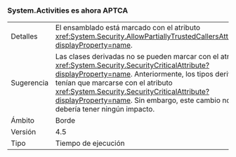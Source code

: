 ### <a name="systemactivities-is-now-aptca"></a>System.Activities es ahora APTCA

|   |   |
|---|---|
|Detalles|El ensamblado está marcado con el atributo <xref:System.Security.AllowPartiallyTrustedCallersAttribute?displayProperty=name>.|
|Sugerencia|Las clases derivadas no se pueden marcar con el atributo <xref:System.Security.SecurityCriticalAttribute?displayProperty=name>. Anteriormente, los tipos derivados tenían que marcarse con el atributo <xref:System.Security.SecurityCriticalAttribute?displayProperty=name>. Sin embargo, este cambio no debería tener ningún impacto.|
|Ámbito|Borde|
|Versión|4.5|
|Tipo|Tiempo de ejecución|

